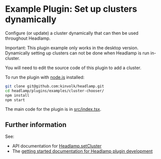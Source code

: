 # Example Plugin: Set up clusters dynamically

Configure (or update) a cluster dynamically that can then be used throughout Headlamp.

Important: This plugin example only works in the desktop version.
Dynamically setting up clusters can not be done when Headlamp is run in-cluster.

You will need to edit the source code of this plugin to add a cluster.

To run the plugin with [node.js](https://nodejs.org/en/) installed:

```bash
git clone git@github.com:kinvolk/headlamp.git
cd headlamp/plugins/examples/cluster-chooser/
npm install
npm start
```

The main code for the plugin is in [src/index.tsx](src/index.tsx).

## Further information

See:

- API documentation for [Headlamp.setCluster](https://kinvolk.github.io/headlamp/docs/latest/development/api/classes/plugin_lib.headlamp/#setCluster)
- The [getting started documentation for Headlamp plugin development](https://kinvolk.github.io/headlamp/docs/latest/development/plugins/building/)
